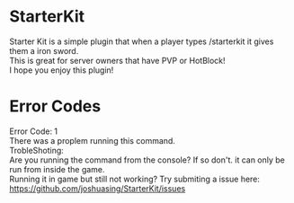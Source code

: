 # StarterKit
Starter Kit is a simple plugin that when a player types /starterkit it gives them a iron sword.<br>
This is great for server owners that have PVP or HotBlock!<br>
I hope you enjoy this plugin!<br>

# Error Codes<br>
Error Code: 1<br>
There was a proplem running this command.<br>
TrobleShoting:<br>
Are you running the command from the console? If so don't. it can only be run from inside the game.<br>
Running it in game but still not working? Try submiting a issue here: https://github.com/joshuasing/StarterKit/issues
